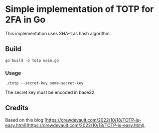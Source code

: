 # Simple implementation of TOTP for 2FA in Go
This implementation uses SHA-1 as hash algorithm.


## Build
```shell
go build -o totp main.go
```

### Usage
```shell
./totp --secret-key some-secret-key
```
The secret key must be encoded in base32.

## Credits
Based on this blog [https://drewdevault.com/2022/10/18/TOTP-is-easy.html](https://drewdevault.com/2022/10/18/TOTP-is-easy.html).
